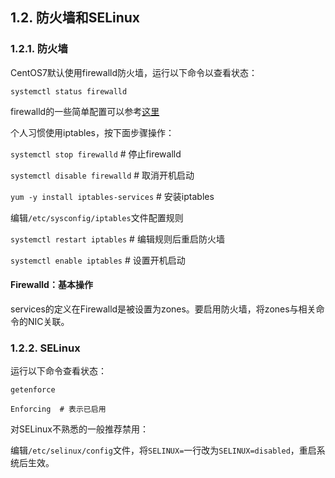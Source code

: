 ## 1.2. 防火墙和SELinux

### 1.2.1. 防火墙

CentOS7默认使用firewalld防火墙，运行以下命令以查看状态：

`systemctl status firewalld`

firewalld的一些简单配置可以参考[这里](#firewalld：基本操作)

个人习惯使用iptables，按下面步骤操作：

`systemctl stop firewalld` # 停止firewalld

`systemctl disable firewalld` # 取消开机启动

`yum -y install iptables-services` # 安装iptables

编辑`/etc/sysconfig/iptables`文件配置规则

`systemctl restart iptables` # 编辑规则后重启防火墙

`systemctl enable iptables` # 设置开机启动

#### Firewalld：基本操作

services的定义在Firewalld是被设置为zones。要启用防火墙，将zones与相关命令的NIC关联。



### 1.2.2. SELinux

运行以下命令查看状态：

`getenforce`

```
Enforcing  # 表示已启用
```

对SELinux不熟悉的一般推荐禁用：

编辑`/etc/selinux/config`文件，将`SELINUX=`一行改为`SELINUX=disabled`，重启系统后生效。
